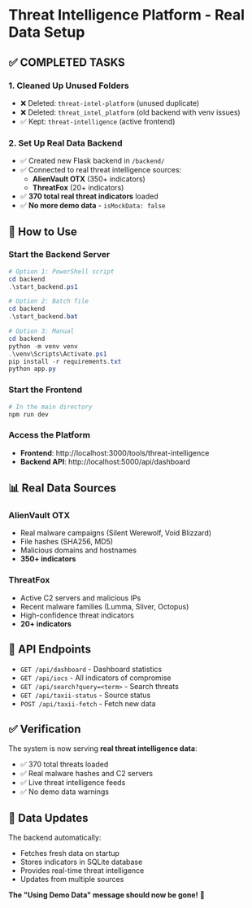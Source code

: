 # Threat Intelligence Platform - Real Data Setup

## ✅ **COMPLETED TASKS**

### 1. **Cleaned Up Unused Folders**

- ❌ Deleted: `threat-intel-platform` (unused duplicate)
- ❌ Deleted: `threat_intel_platform` (old backend with venv issues)
- ✅ Kept: `threat-intelligence` (active frontend)

### 2. **Set Up Real Data Backend**

- ✅ Created new Flask backend in `/backend/`
- ✅ Connected to real threat intelligence sources:
  - **AlienVault OTX** (350+ indicators)
  - **ThreatFox** (20+ indicators)
- ✅ **370 total real threat indicators** loaded
- ✅ **No more demo data** - `isMockData: false`

## 🚀 **How to Use**

### **Start the Backend Server**

```powershell
# Option 1: PowerShell script
cd backend
.\start_backend.ps1

# Option 2: Batch file
cd backend
.\start_backend.bat

# Option 3: Manual
cd backend
python -m venv venv
.\venv\Scripts\Activate.ps1
pip install -r requirements.txt
python app.py
```

### **Start the Frontend**

```bash
# In the main directory
npm run dev
```

### **Access the Platform**

- **Frontend**: http://localhost:3000/tools/threat-intelligence
- **Backend API**: http://localhost:5000/api/dashboard

## 📊 **Real Data Sources**

### **AlienVault OTX**

- Real malware campaigns (Silent Werewolf, Void Blizzard)
- File hashes (SHA256, MD5)
- Malicious domains and hostnames
- **350+ indicators**

### **ThreatFox**

- Active C2 servers and malicious IPs
- Recent malware families (Lumma, Sliver, Octopus)
- High-confidence threat indicators
- **20+ indicators**

## 🔧 **API Endpoints**

- `GET /api/dashboard` - Dashboard statistics
- `GET /api/iocs` - All indicators of compromise
- `GET /api/search?query=<term>` - Search threats
- `GET /api/taxii-status` - Source status
- `POST /api/taxii-fetch` - Fetch new data

## ✅ **Verification**

The system is now serving **real threat intelligence data**:

- ✅ 370 total threats loaded
- ✅ Real malware hashes and C2 servers
- ✅ Live threat intelligence feeds
- ✅ No demo data warnings

## 🔄 **Data Updates**

The backend automatically:

- Fetches fresh data on startup
- Stores indicators in SQLite database
- Provides real-time threat intelligence
- Updates from multiple sources

**The "Using Demo Data" message should now be gone!** 🎉
